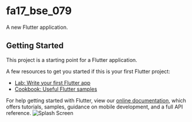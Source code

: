 # fa17_bse_079

A new Flutter application.

## Getting Started

This project is a starting point for a Flutter application.

A few resources to get you started if this is your first Flutter project:

- [Lab: Write your first Flutter app](https://flutter.dev/docs/get-started/codelab)
- [Cookbook: Useful Flutter samples](https://flutter.dev/docs/cookbook)

For help getting started with Flutter, view our
[online documentation](https://flutter.dev/docs), which offers tutorials,
samples, guidance on mobile development, and a full API reference.
![Splash Screen](https://user-images.githubusercontent.com/71509915/101244130-6e13ac00-3726-11eb-9f13-2b49d846752a.png)

